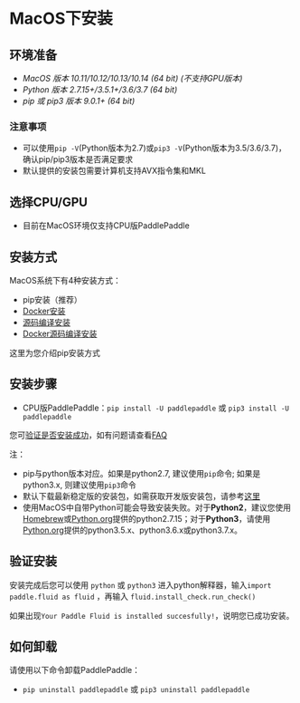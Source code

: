 # **MacOS下安装**

## 环境准备

* *MacOS 版本 10.11/10.12/10.13/10.14 (64 bit) (不支持GPU版本)*
* *Python 版本 2.7.15+/3.5.1+/3.6/3.7 (64 bit)*
* *pip 或 pip3 版本 9.0.1+ (64 bit)*

### 注意事项

* 可以使用`pip -V`(Python版本为2.7)或`pip3 -V`(Python版本为3.5/3.6/3.7)，确认pip/pip3版本是否满足要求
* 默认提供的安装包需要计算机支持AVX指令集和MKL

## 选择CPU/GPU

* 目前在MacOS环境仅支持CPU版PaddlePaddle

## 安装方式

MacOS系统下有4种安装方式：

* pip安装（推荐）
* [Docker安装](./install_Docker.html)
* [源码编译安装](./compile/compile_MacOS.html#mac_source)
* [Docker源码编译安装](./compile/compile_MacOS.html#mac_docker)

这里为您介绍pip安装方式

## 安装步骤

* CPU版PaddlePaddle：`pip install -U paddlepaddle` 或 `pip3 install -U  paddlepaddle`

您可[验证是否安装成功](#check)，如有问题请查看[FAQ](./FAQ.html)

注：

* pip与python版本对应。如果是python2.7, 建议使用`pip`命令; 如果是python3.x, 则建议使用`pip3`命令
* 默认下载最新稳定版的安装包，如需获取开发版安装包，请参考[这里](./Tables.html/#ciwhls)
* 使用MacOS中自带Python可能会导致安装失败。对于**Python2**，建议您使用[Homebrew](https://brew.sh)或[Python.org](https://www.python.org/ftp/python/2.7.15/python-2.7.15-macosx10.9.pkg)提供的python2.7.15；对于**Python3**，请使用[Python.org](https://www.python.org/downloads/mac-osx/)提供的python3.5.x、python3.6.x或python3.7.x。

<a name="check"></a>
## 验证安装
安装完成后您可以使用 `python` 或 `python3` 进入python解释器，输入`import paddle.fluid as fluid` ，再输入
 `fluid.install_check.run_check()`

如果出现`Your Paddle Fluid is installed succesfully!`，说明您已成功安装。

## 如何卸载

请使用以下命令卸载PaddlePaddle：

* `pip uninstall paddlepaddle` 或 `pip3 uninstall paddlepaddle`
